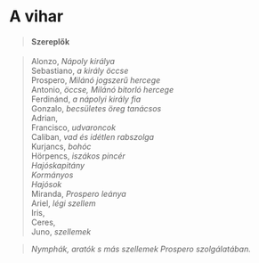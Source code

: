 <!-- ======================================================================
--- Search engine
title:          A vihar
keywords:       vihar, vígjáték
description:    William Shakespeare: A vihar.
--- Menu system
order:          50
text:           A vihar
hidden:         false
umbel:          false
--- Page properties
id:             /comedies/the-tempest
document:       
layout:         layout-2-left
$-left:         play-list
searchable:     true
======================================================================= -->

# A vihar

>   #### Szereplők
    
>   Alonzo, _Nápoly királya_  
    Sebastiano, _a király öccse_  
    Prospero, _Milánó jogszerű hercege_  
    Antonio, _öccse, Milánó bitorló hercege_  
    Ferdinánd, _a nápolyi király fia_  
    Gonzalo, _becsületes öreg tanácsos_  
    Adrian,  
    Francisco, _udvaroncok_  
    Caliban, _vad és idétlen rabszolga_  
    Kurjancs, _bohóc_  
    Hörpencs, _iszákos pincér_  
    _Hajóskapitány_  
    _Kormányos_  
    _Hajósok_  
    Miranda, _Prospero leánya_  
    Ariel, _légi szellem_  
    Iris,  
    Ceres,  
    Juno, _szellemek_
    
>   _Nymphák, aratók s más szellemek Prospero szolgálatában._
